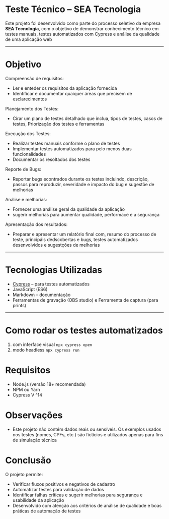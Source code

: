 # Teste Técnico – SEA Tecnologia

Este projeto foi desenvolvido como parte do processo seletivo da empresa **SEA Tecnologia**, com o objetivo de demonstrar conhecimento técnico em testes manuais, testes automatizados com Cypress e análise da qualidade de uma aplicação web

---

# Objetivo

Compreensão de requisitos:
  - Ler e enteder os requisitos da aplicação fornecida
  - Identificar e documentar quaiquer áreas que precisem de esclarecimentos

Planejamento dos Testes:
  - Cirar um plano de testes detalhado que inclua, tipos de testes, casos de testes, Priorização dos testes e ferramentas

Execução dos Testes:
  - Realizar testes manuais conforme o plano de testes
  - Implementar testes automatizados para pelo menos duas funcionalidades
  - Documentar os resoltados dos testes

Reporte de Bugs:
  - Reportar bugs econtrados durante os testes incluindo, descrição, passos para reproduzir, severidade e impacto do bug e sugestõe de melhorias

Análise e melhorias:
 - Fornecer uma análise geral da qualidade da aplicação
 - sugerir melhorias para aumentar qualidade, performace e a segurança

Apresentação dos resultados:
 - Preparar e apresentar um relatório final com, resumo do processo de teste, principáis dedscobertas e bugs, testes automatizados desenvolvidos e sugestções de melhorias

---

# Tecnologias Utilizadas

- [Cypress](https://www.cypress.io/) – para testes automatizados
- JavaScript (ES6)
- Markdown – documentação
- Ferramentas de gravação (OBS studio) e Ferramenta de captura (para prints)

---

# Como rodar os testes automatizados
1. com inferface visual 
  `npx cypress open`
2. modo headless
  `npx cypress run`

# Requisitos

- Node.js (versão 18+ recomendada)
- NPM ou Yarn
- Cypress V ^14

# Observações

- Este projeto não contém dados reais ou sensíveis. Os exemplos usados nos testes (nomes, CPFs, etc.) são fictícios e utilizados apenas para fins de simulação técnica

# Conclusão

O projeto permite:
- Verificar fluxos positivos e negativos de cadastro
- Automatizar testes para validação de dados
- Identificar falhas críticas e sugerir melhorias para segurança e usabilidade da aplicação 
- Desenvolvido com atenção aos critérios de análise de qualidade e boas práticas de automação de testes
